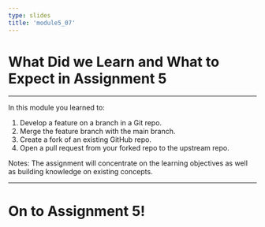 ```yaml
---
type: slides
title: 'module5_07'
---
```


# What Did we Learn and What to Expect in Assignment 5

---

In this module you learned to:

1. Develop a feature on a branch in a Git repo.
2. Merge the feature branch with the main branch.
3. Create a fork of an existing GitHub repo.
4. Open a pull request from your forked repo to the upstream repo.

Notes: The assignment will concentrate on the learning objectives as well as building knowledge on existing concepts.

---

# On to Assignment 5!